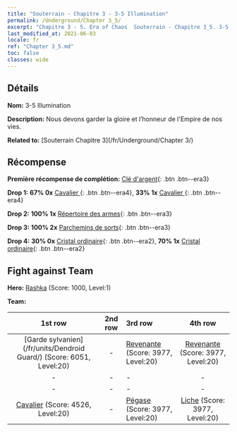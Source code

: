 ```yaml
---
title: "Souterrain - Chapitre 3 - 3-5 Illumination"
permalink: /Underground/Chapter 3_5/
excerpt: "Chapitre 3 - 5. Era of Chaos  Souterrain - Chapitre 3_5. 3-5 Illumination"
last_modified_at: 2021-06-03
locale: fr
ref: "Chapter 3_5.md"
toc: false
classes: wide
---
```


## Détails

 **Nom:** 3-5 Illumination

 **Description:** Nous devons garder la gloire et l’honneur de l'Empire de nos vies.

 **Related to:** [Souterrain Chapitre 3](/fr/Underground/Chapter 3/)

## Récompense

 **Première récompense de complétion:** [Clé d'argent](/ItemsFR/con_693/){: .btn .btn--era3}

 **Drop 1:** **67% 0x** [Cavalier ](/ItemsFR/unt_195/){: .btn .btn--era4}, **33% 1x** [Cavalier ](/ItemsFR/unt_195/){: .btn .btn--era4}

 **Drop 2:** **100% 1x** [Répertoire des armes](/ItemsFR/mat_18/){: .btn .btn--era3}

 **Drop 3:** **100% 2x** [Parchemins de sorts](/ItemsFR/con_694/){: .btn .btn--era3}

 **Drop 4:** **30% 0x** [Cristal ordinaire](/ItemsFR/mat_11/){: .btn .btn--era2}, **70% 1x** [Cristal ordinaire](/ItemsFR/mat_11/){: .btn .btn--era2}


## Fight against Team
 **Hero:** [Rashka](/fr/heroes/Rashka/) (Score: 1000, Level:1)

 **Team:**


  | 1st row | 2nd row | 3rd row | 4th row |
  |:----:|:----:|:----|:----:|
  | [Garde sylvanien](/fr/units/Dendroid Guard/) (Score: 6051, Level:20)  | - | [Revenante](/fr/units/Wight/) (Score: 3977, Level:20)  | [Revenante](/fr/units/Wight/) (Score: 3977, Level:20)  |
  | - | - | - | - |
  | - | - | - | - |
  | [Cavalier](/fr/units/Cavalier/) (Score: 4526, Level:20)  | - | [Pégase](/fr/units/Pegasus/) (Score: 3977, Level:20)  | [Liche](/fr/units/Lich/) (Score: 3977, Level:20)  |


